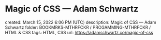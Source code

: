 # Magic of CSS — Adam Schwartz

created: March 15, 2022 6:06 PM (UTC)
description: Magic of CSS — Adam Schwartz
folder: BOOKMRKS-MTHRFCKR / PROGAMMING-MTHRFCKR / HTML & CSS
tags: HTML, CSS
url: https://adamschwartz.co/magic-of-css